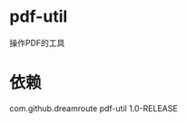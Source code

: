 # pdf-util
操作PDF的工具
# 依赖
<dependency>
  <groupId>com.github.dreamroute</groupId>
  <artifactId>pdf-util</artifactId>
  <version>1.0-RELEASE</version>
</dependency>
